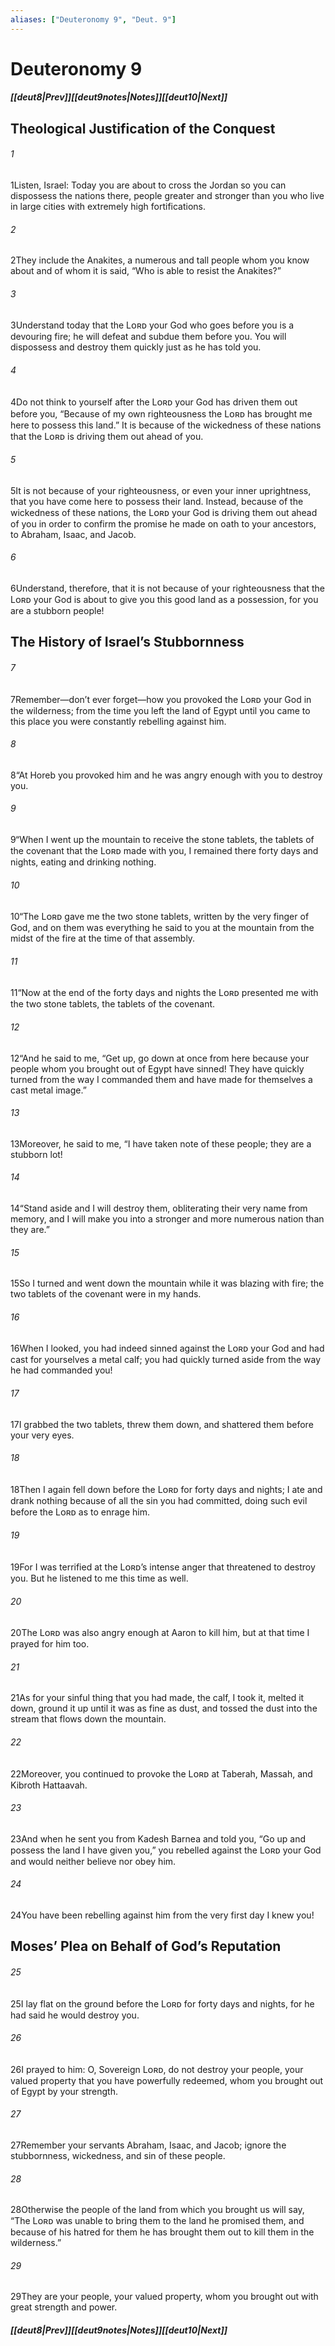 ```yaml
---
aliases: ["Deuteronomy 9", "Deut. 9"]
---
```

# Deuteronomy 9
##### <span class=arrow-left></span>[[deut8|Prev]]<span class=navigation-separator></span>[[deut9notes|Notes]]<span class=navigation-separator></span>[[deut10|Next]]<span class=arrow-right></span>
## Theological Justification of the Conquest
###### 1
<span class=verse-first>1</span>Listen, Israel: Today you are about to cross the Jordan so you can dispossess the nations there, people greater and stronger than you who live in large cities with extremely high fortifications.
###### 2
<span class=verse-body>2</span>They include the Anakites, a numerous and tall people whom you know about and of whom it is said, “Who is able to resist the Anakites?”
###### 3
<span class=verse-body>3</span>Understand today that the Lᴏʀᴅ your God who goes before you is a devouring fire; he will defeat and subdue them before you. You will dispossess and destroy them quickly just as he has told you.
<div class=paragraph-break></div>

###### 4
<span class=verse-first>4</span>Do not think to yourself after the Lᴏʀᴅ your God has driven them out before you, “Because of my own righteousness the Lᴏʀᴅ has brought me here to possess this land.” It is because of the wickedness of these nations that the Lᴏʀᴅ is driving them out ahead of you.
###### 5
<span class=verse-body>5</span>It is not because of your righteousness, or even your inner uprightness, that you have come here to possess their land. Instead, because of the wickedness of these nations, the Lᴏʀᴅ your God is driving them out ahead of you in order to confirm the promise he made on oath to your ancestors, to Abraham, Isaac, and Jacob.
<div class=paragraph-break></div>

###### 6
<span class=verse-first>6</span>Understand, therefore, that it is not because of your righteousness that the Lᴏʀᴅ your God is about to give you this good land as a possession, for you are a stubborn people!
## The History of Israel’s Stubbornness
###### 7
<span class=verse-body>7</span>Remember—don’t ever forget—how you provoked the Lᴏʀᴅ your God in the wilderness; from the time you left the land of Egypt until you came to this place you were constantly rebelling against him.
###### 8
<span class=verse-body>8</span>“At Horeb you provoked him and he was angry enough with you to destroy you.
###### 9
<span class=verse-body>9</span>“When I went up the mountain to receive the stone tablets, the tablets of the covenant that the Lᴏʀᴅ made with you, I remained there forty days and nights, eating and drinking nothing.
###### 10
<span class=verse-body>10</span>“The Lᴏʀᴅ gave me the two stone tablets, written by the very finger of God, and on them was everything he said to you at the mountain from the midst of the fire at the time of that assembly.
###### 11
<span class=verse-body>11</span>“Now at the end of the forty days and nights the Lᴏʀᴅ presented me with the two stone tablets, the tablets of the covenant.
###### 12
<span class=verse-body>12</span>“And he said to me, “Get up, go down at once from here because your people whom you brought out of Egypt have sinned! They have quickly turned from the way I commanded them and have made for themselves a cast metal image.”
###### 13
<span class=verse-body>13</span>Moreover, he said to me, “I have taken note of these people; they are a stubborn lot!
###### 14
<span class=verse-body>14</span>“Stand aside and I will destroy them, obliterating their very name from memory, and I will make you into a stronger and more numerous nation than they are.”
<div class=paragraph-break></div>

###### 15
<span class=verse-first>15</span>So I turned and went down the mountain while it was blazing with fire; the two tablets of the covenant were in my hands.
###### 16
<span class=verse-body>16</span>When I looked, you had indeed sinned against the Lᴏʀᴅ your God and had cast for yourselves a metal calf; you had quickly turned aside from the way he had commanded you!
###### 17
<span class=verse-body>17</span>I grabbed the two tablets, threw them down, and shattered them before your very eyes.
###### 18
<span class=verse-body>18</span>Then I again fell down before the Lᴏʀᴅ for forty days and nights; I ate and drank nothing because of all the sin you had committed, doing such evil before the Lᴏʀᴅ as to enrage him.
###### 19
<span class=verse-body>19</span>For I was terrified at the Lᴏʀᴅ’s intense anger that threatened to destroy you. But he listened to me this time as well.
###### 20
<span class=verse-body>20</span>The Lᴏʀᴅ was also angry enough at Aaron to kill him, but at that time I prayed for him too.
###### 21
<span class=verse-body>21</span>As for your sinful thing that you had made, the calf, I took it, melted it down, ground it up until it was as fine as dust, and tossed the dust into the stream that flows down the mountain.
<div class=paragraph-break></div>

###### 22
<span class=verse-first>22</span>Moreover, you continued to provoke the Lᴏʀᴅ at Taberah, Massah, and Kibroth Hattaavah.
###### 23
<span class=verse-body>23</span>And when he sent you from Kadesh Barnea and told you, “Go up and possess the land I have given you,” you rebelled against the Lᴏʀᴅ your God and would neither believe nor obey him.
###### 24
<span class=verse-body>24</span>You have been rebelling against him from the very first day I knew you!
## Moses’ Plea on Behalf of God’s Reputation
###### 25
<span class=verse-first>25</span>I lay flat on the ground before the Lᴏʀᴅ for forty days and nights, for he had said he would destroy you.
###### 26
<span class=verse-body>26</span>I prayed to him: O, Sovereign Lᴏʀᴅ, do not destroy your people, your valued property that you have powerfully redeemed, whom you brought out of Egypt by your strength.
###### 27
<span class=verse-body>27</span>Remember your servants Abraham, Isaac, and Jacob; ignore the stubbornness, wickedness, and sin of these people.
###### 28
<span class=verse-body>28</span>Otherwise the people of the land from which you brought us will say, “The Lᴏʀᴅ was unable to bring them to the land he promised them, and because of his hatred for them he has brought them out to kill them in the wilderness.”
###### 29
<span class=verse-body>29</span>They are your people, your valued property, whom you brought out with great strength and power.
##### <span class=arrow-left></span>[[deut8|Prev]]<span class=navigation-separator></span>[[deut9notes|Notes]]<span class=navigation-separator></span>[[deut10|Next]]<span class=arrow-right></span>